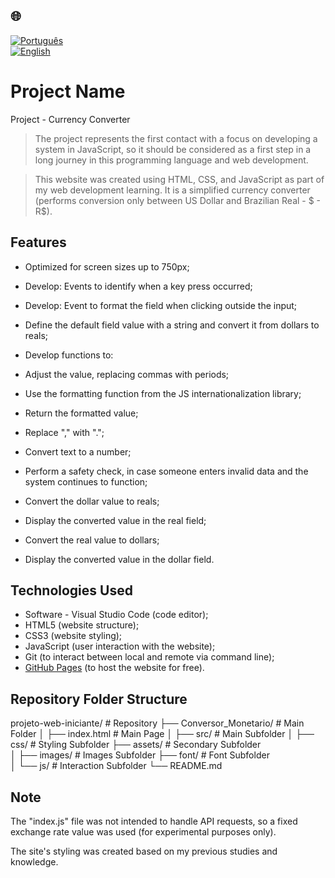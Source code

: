 ## 🌐
[![Português](https://img.shields.io/badge/-Português-green)](README.md)  
[![English](https://img.shields.io/badge/-English-blue)](README_en.md)

# Project Name

Project - Currency Converter

> The project represents the first contact with a focus on developing a system in JavaScript, so it
should be considered as a first step in a long journey in this programming language and web development.

> This website was created using HTML, CSS, and JavaScript as part of my web development learning.
> It is a simplified currency converter (performs conversion only between US Dollar and Brazilian Real - $ - R$).

## Features

- Optimized for screen sizes up to 750px;
- Develop: Events to identify when a key press occurred;
- Develop: Event to format the field when clicking outside the input;
- Define the default field value with a string and convert it from dollars to reals;
  
- Develop functions to:
- Adjust the value, replacing commas with periods;
- Use the formatting function from the JS internationalization library;
- Return the formatted value;
- Replace "," with ".";
- Convert text to a number;
- Perform a safety check, in case someone enters invalid data and the system continues to function;
- Convert the dollar value to reals;
- Display the converted value in the real field;
- Convert the real value to dollars;
- Display the converted value in the dollar field.

## Technologies Used

- Software - Visual Studio Code (code editor);
- HTML5 (website structure);
- CSS3 (website styling);
- JavaScript (user interaction with the website);
- Git (to interact between local and remote via command line);
- [GitHub Pages](https://pages.github.com/) (to host the website for free).

## Repository Folder Structure

projeto-web-iniciante/        # Repository
├── Conversor_Monetario/      # Main Folder
│   ├── index.html            # Main Page
│   ├── src/                  # Main Subfolder
│       ├── css/              # Styling Subfolder
        ├── assets/           # Secondary Subfolder           
│           ├── images/       # Images Subfolder
            ├── font/         # Font Subfolder         
│       └── js/               # Interaction Subfolder
└── README.md

## Note

The "index.js" file was not intended to handle API requests, so a fixed exchange rate value was used (for experimental purposes only).

The site's styling was created based on my previous studies and knowledge.
